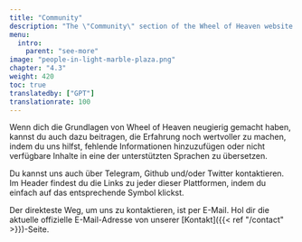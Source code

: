 ```yaml
---
title: "Community"
description: "The \"Community\" section of the Wheel of Heaven website is focused on fostering a network of individuals who share an interest in the site's narrative about extraterrestrial influence on Earth. This page offers various ways for visitors to connect, engage, and discuss the intriguing concepts presented on the site. It features forums, social media links, and other platforms where like-minded individuals and those intrigued by the hypothesis can exchange ideas, delve deeper into discussions, and become part of a growing community interested in exploring these unconventional theories about human civilization and its origins."
menu:
  intro:
    parent: "see-more"
image: "people-in-light-marble-plaza.png"
chapter: "4.3"
weight: 420
toc: true
translatedby: ["GPT"]
translationrate: 100
---
```


Wenn dich die Grundlagen von Wheel of Heaven neugierig gemacht haben, kannst du auch dazu beitragen, die Erfahrung noch wertvoller zu machen, indem du uns hilfst, fehlende Informationen hinzuzufügen oder nicht verfügbare Inhalte in eine der unterstützten Sprachen zu übersetzen.

Du kannst uns auch über Telegram, Github und/oder Twitter kontaktieren. Im Header findest du die Links zu jeder dieser Plattformen, indem du einfach auf das entsprechende Symbol klickst.

Der direkteste Weg, um uns zu kontaktieren, ist per E-Mail. Hol dir die aktuelle offizielle E-Mail-Adresse von unserer [Kontakt]({{< ref "/contact" >}})-Seite.
